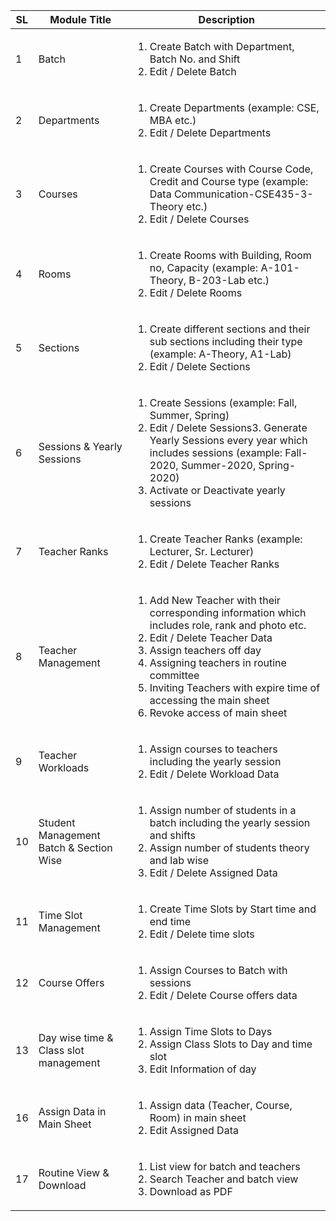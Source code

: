 | **SL** | **Module Title** | **Description** |
| --- | --- | --- |
| 1 | Batch | <ol><li>Create Batch with Department, Batch No. and Shift</li><li>Edit / Delete Batch </li> </ol>|
| 2 | Departments | <ol><li> Create Departments (example: CSE, MBA etc.) </li><li>  Edit / Delete Departments </li> </ol> |
| 3 | Courses | <ol><li>Create Courses with Course Code, Credit and Course type (example: Data Communication-CSE435-3-Theory etc.) </li> <li>Edit / Delete Courses</li> <ol>|
| 4 | Rooms | <ol> <li>Create Rooms with Building, Room no, Capacity (example: A-101-Theory, B-203-Lab etc.)</li> <li>Edit / Delete Rooms</li> </ol> |
| 5 | Sections | <ol><li>Create different sections and their sub sections including their type (example: A-Theory, A1-Lab)</li> <li>Edit / Delete Sections</li> </ol>  |
| 6 | Sessions &amp; Yearly Sessions | <ol><li>Create Sessions (example: Fall, Summer, Spring) </li><li>Edit / Delete Sessions3. Generate Yearly Sessions every year which includes sessions (example: Fall-2020, Summer-2020, Spring-2020)</li><li>Activate or Deactivate yearly sessions</li></ol> |
| 7 | Teacher Ranks | <ol><li> Create Teacher Ranks (example: Lecturer, Sr. Lecturer)</li><li>Edit / Delete Teacher Ranks</li></ol> |
| 8 | Teacher Management | <ol><li> Add New Teacher with their corresponding information which includes role, rank and photo etc. </li><li>Edit / Delete Teacher Data</li><li>Assign teachers off day</li><li>Assigning teachers in routine committee</li><li>Inviting Teachers with expire time of accessing the main sheet</li><li>Revoke access of main sheet</li></ol> |
| 9 | Teacher Workloads |  <ol><li>Assign courses to teachers including the yearly session</li><li>Edit / Delete Workload Data </li> </ol> |
| 10 | Student Management Batch &amp; Section Wise |  <ol><li>Assign number of students in a batch including the yearly session and shifts</li><li>Assign number of students theory and lab wise </li><li>Edit / Delete Assigned Data </li> </ol> |
| 11 | Time Slot Management | <ol><li>Create Time Slots by Start time and end time</li><li>Edit / Delete time slots</li></ol> |
| 12 | Course Offers | <ol><li>Assign Courses to Batch with sessions</li><li>Edit / Delete Course offers data</li></ol> |
| 13 | Day wise time &amp; Class slot management | <ol><li>Assign Time Slots to Days</li><li>Assign Class Slots to Day and time slot</li><li>Edit Information of day</li></ol>|
| 16 | Assign Data in Main Sheet |<ol><li>Assign data (Teacher, Course, Room) in main sheet</li><li>Edit Assigned Data</li></ol>|
| 17 | Routine View &amp; Download | <ol><li>List view for batch and teachers</li><li>Search Teacher and batch view</li><li>Download as PDF</li></ol>|
